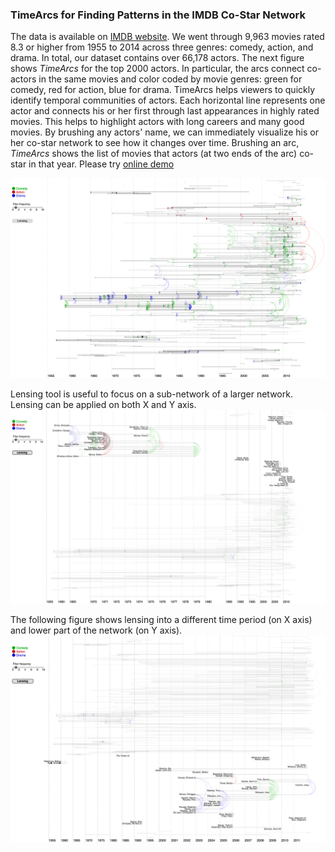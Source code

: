 ### TimeArcs for Finding Patterns in the IMDB Co-Star Network
The data is available on [IMDB website](http://www.imdb.com/interfaces). We went through 9,963 movies rated 8.3 or higher from 1955 to 2014 across three genres: comedy, action, and drama. In total, our dataset contains over 66,178 actors. The next figure shows *TimeArcs* for the top 2000 actors. In particular, the arcs connect co-actors in the same movies and color coded by movie genres: green for comedy, red for action, blue for drama. TimeArcs helps viewers to quickly identify temporal communities of actors. Each horizontal line represents one actor and connects his or her first through last appearances in highly rated movies. This helps to highlight actors with long careers and many good movies. By brushing any actors' name, we can immediately visualize his or her co-star network to see how it changes over time. Brushing an arc, *TimeArcs* shows the list of movies that actors (at two ends of the arc) co-star in that year. Please try [online demo](http://www2.cs.uic.edu/~tdang/TimeArcs/IMDB/)

![ScreenShot](https://github.com/CreativeCodingLab/TimeArcs/blob/master/VIS/images/IMDB2.png)

Lensing tool is useful to focus on a sub-network of a larger network. Lensing can be applied on both X and Y axis. 
![ScreenShot](https://github.com/CreativeCodingLab/TimeArcs/blob/master/VIS/images/IMDB3.png)

The following figure shows lensing into a different time period (on X axis) and lower part of the network (on Y axis).
![ScreenShot](https://github.com/CreativeCodingLab/TimeArcs/blob/master/VIS/images/IMDB4.png)










